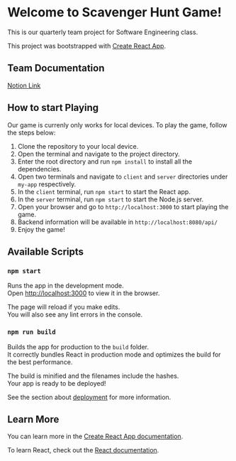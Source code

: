 # Welcome to Scavenger Hunt Game!

This is our quarterly team project for Software Engineering class.

This project was bootstrapped with [Create React App](https://github.com/facebook/create-react-app).

## Team Documentation

[Notion Link](https://www.notion.so/Team-Basement-13795ace14888109a2d8c0322b7dd490?pvs=4)

## How to start Playing

Our game is currenly only works for local devices. To play the game, follow the steps below:

1. Clone the repository to your local device.
2. Open the terminal and navigate to the project directory.
3. Enter the root directory and run `npm install` to install all the dependencies.
4. Open two terminals and navigate to `client` and `server` directories under `my-app` respectively.
5. In the `client` terminal, run `npm start` to start the React app.
6. In the `server` terminal, run `npm start` to start the Node.js server.
7. Open your browser and go to `http://localhost:3000` to start playing the game.
8. Backend information will be available in `http://localhost:8080/api/`
9. Enjoy the game!

## Available Scripts

### `npm start`

Runs the app in the development mode.\
Open [http://localhost:3000](http://localhost:3000) to view it in the browser.

The page will reload if you make edits.\
You will also see any lint errors in the console.

### `npm run build`

Builds the app for production to the `build` folder.\
It correctly bundles React in production mode and optimizes the build for the best performance.

The build is minified and the filenames include the hashes.\
Your app is ready to be deployed!

See the section about [deployment](https://facebook.github.io/create-react-app/docs/deployment) for more information.

## Learn More

You can learn more in the [Create React App documentation](https://facebook.github.io/create-react-app/docs/getting-started).

To learn React, check out the [React documentation](https://reactjs.org/).
